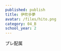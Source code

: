 ```yaml
---
published: publish
title: 伊吹歩夢
avatar: /files/hito.png
category: 04_B
school_year: 2
---
```

<!--StartFragment-->

プレ配属

<!--EndFragment-->